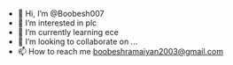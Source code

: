- 👋 Hi, I’m @Boobesh007
- 👀 I’m interested in plc
- 🌱 I’m currently learning ece
- 💞️ I’m looking to collaborate on ...
- 📫 How to reach me boobeshramaiyan2003@gmail.com

<!---
Boobesh007/Boobesh007 is a ✨ special ✨ repository because its `README.md` (this file) appears on your GitHub profile.
You can click the Preview link to take a look at your changes.
--->
